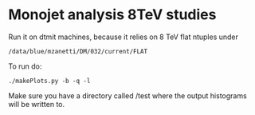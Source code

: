 # Monojet analysis 8TeV studies

Run it on dtmit machines, because it relies on 8 TeV flat ntuples under

```
/data/blue/mzanetti/DM/032/current/FLAT
```

To run do:
```
./makePlots.py -b -q -l
```

Make sure you have a directory called /test where the output histograms will be written to.
